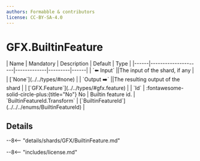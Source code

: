 ```yaml
---
authors: Formabble & contributors
license: CC-BY-SA-4.0
---
```



# GFX.BuiltinFeature

<div class="sh-parameters" markdown="1">
| Name | Mandatory | Description | Default | Type |
|------|---------------------|-------------|---------|------|
| `⬅️ Input` ||The input of the shard, if any | | [`None`](../../types/#none) |
| `Output ➡️` ||The resulting output of the shard | | [`GFX.Feature`](../../types/#gfx.feature) |
| `Id` | :fontawesome-solid-circle-plus:{title="No"} No  | Builtin feature id. | `BuiltinFeatureId.Transform` | [`BuiltinFeatureId`](../../../enums/BuiltinFeatureId) |

</div>



## Details

--8<-- "details/shards/GFX/BuiltinFeature.md"


--8<-- "includes/license.md"

